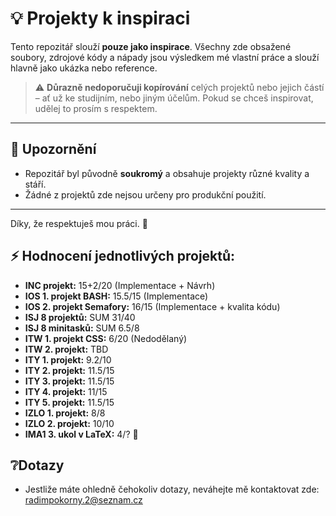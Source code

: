 # 💡 Projekty k inspiraci

Tento repozitář slouží **pouze jako inspirace**. Všechny zde obsažené soubory, zdrojové kódy a nápady jsou výsledkem mé vlastní práce a slouží hlavně jako ukázka nebo reference.

> ⚠️ **Důrazně nedoporučuji kopírování** celých projektů nebo jejich částí – ať už ke studijním, nebo jiným účelům. Pokud se chceš inspirovat, udělej to prosím s respektem.

---

## 📎 Upozornění

- Repozitář byl původně **soukromý** a obsahuje projekty různé kvality a stáří.
- Žádné z projektů zde nejsou určeny pro produkční použití.

---

Díky, že respektuješ mou práci. 🙏

## ⚡ Hodnocení jednotlivých projektů:

- **INC projekt:** 15+2/20 (Implementace + Návrh)
- **IOS 1. projekt BASH:** 15.5/15 (Implementace)
- **IOS 2. projekt Semafory:** 16/15 (Implementace + kvalita kódu)
- **ISJ 8 projektů:** SUM 31/40
- **ISJ 8 minitasků:** SUM 6.5/8
- **ITW 1. projekt CSS:** 6/20 (Nedodělaný)
- **ITW 2. projekt:** TBD
- **ITY 1. projekt:** 9.2/10
- **ITY 2. projekt:** 11.5/15
- **ITY 3. projekt:** 11.5/15
- **ITY 4. projekt:** 11/15
- **ITY 5. projekt:** 11.5/15
- **IZLO 1. projekt:** 8/8
- **IZLO 2. projekt:** 10/10
- **IMA1 3. ukol v LaTeX:** 4/? 🤩

## ❔Dotazy

- Jestliže máte ohledně čehokoliv dotazy, neváhejte mě kontaktovat zde: radimpokorny.2@seznam.cz
